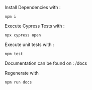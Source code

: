 Install Dependencies with :

```
npm i
```

Execute Cypress Tests with :

```
npx cypress open
```

Execute unit tests with :

```
npm test
```


Documentation can be found on : /docs

Regenerate with

```
npm run docs
```

